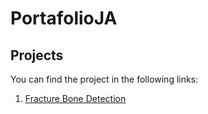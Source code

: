 # PortafolioJA

## Projects
You can find the project in the following links: 

1. [Fracture Bone Detection][i1]


[i1]: https://github.com/JoaquinAyzanoa/PortafolioJA/tree/main/Fracture%20Bone%20Detection

